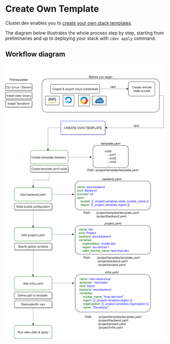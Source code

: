 # Create Own Template

Cluster.dev enables you to [create your own stack templates](https://docs.cluster.dev/how-does-cdev-work/#create-your-own-stack-template).  

The diagram below illustrates the whole process step by step, starting from preliminaries and up to deploying your stack with `cdev apply` command. 

## Workflow diagram 

![create template diagram](./images/Create-template-transparent.png)

